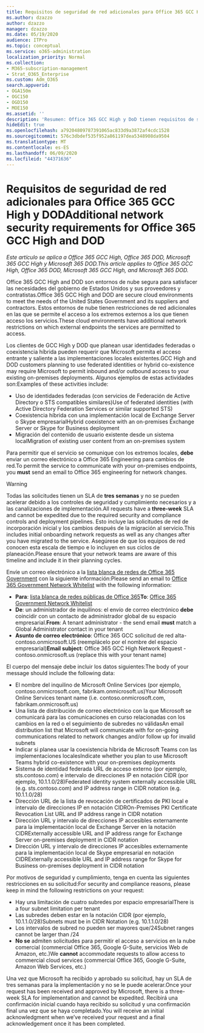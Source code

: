 ```yaml
---
title: Requisitos de seguridad de red adicionales para Office 365 GCC High y DoD
ms.author: dzazzo
author: dzazzo
manager: dzazzo
ms.date: 05/19/2020
audience: ITPro
ms.topic: conceptual
ms.service: o365-administration
localization_priority: Normal
ms.collection:
- M365-subscription-management
- Strat_O365_Enterprise
ms.custom: Adm_O365
search.appverid:
- OGA150m
- OGC150
- OGD150
- MOE150
ms.assetid: ''
description: 'Resumen: Office 365 GCC High y DoD tienen requisitos de seguridad de red adicionales'
hideEdit: true
ms.openlocfilehash: a79204809787391065ac833d9a3872af4cdc1528
ms.sourcegitcommit: 576c3dbdef535f952a861197dea5348908da9504
ms.translationtype: MT
ms.contentlocale: es-ES
ms.lasthandoff: 06/09/2020
ms.locfileid: "44371636"
---
```

# <a name="additional-network-security-requirements-for-office-365-gcc-high-and-dod"></a><span data-ttu-id="c7bbc-103">Requisitos de seguridad de red adicionales para Office 365 GCC High y DOD</span><span class="sxs-lookup"><span data-stu-id="c7bbc-103">Additional network security requirements for Office 365 GCC High and DOD</span></span>

<span data-ttu-id="c7bbc-104">*Este artículo se aplica a Office 365 GCC High, Office 365 DOD, Microsoft 365 GCC High y Microsoft 365 DOD.*</span><span class="sxs-lookup"><span data-stu-id="c7bbc-104">*This article applies to Office 365 GCC High, Office 365 DOD, Microsoft 365 GCC High, and Microsoft 365 DOD.*</span></span>

<span data-ttu-id="c7bbc-105">Office 365 GCC High and DOD son entornos de nube segura para satisfacer las necesidades del gobierno de Estados Unidos y sus proveedores y contratistas.</span><span class="sxs-lookup"><span data-stu-id="c7bbc-105">Office 365 GCC High and DOD are secure cloud environments to meet the needs of the United States Government and its suppliers and contractors.</span></span>  <span data-ttu-id="c7bbc-106">Estos entornos de nube tienen restricciones de red adicionales en las que se permite el acceso a los extremos externos a los que tienen acceso los servicios.</span><span class="sxs-lookup"><span data-stu-id="c7bbc-106">These cloud environments have additional network restrictions on which external endpoints the services are permitted to access.</span></span>

<span data-ttu-id="c7bbc-107">Los clientes de GCC High y DOD que planean usar identidades federadas o coexistencia híbrida pueden requerir que Microsoft permita el acceso entrante y saliente a las implementaciones locales existentes.</span><span class="sxs-lookup"><span data-stu-id="c7bbc-107">GCC High and DOD customers planning to use federated identities or hybrid co-existence may require Microsoft to permit inbound and/or outbound access to your existing on-premises deployments.</span></span>  <span data-ttu-id="c7bbc-108">Algunos ejemplos de estas actividades son:</span><span class="sxs-lookup"><span data-stu-id="c7bbc-108">Examples of these activities include:</span></span>

* <span data-ttu-id="c7bbc-109">Uso de identidades federadas (con servicios de Federación de Active Directory o STS compatibles similares)</span><span class="sxs-lookup"><span data-stu-id="c7bbc-109">Use of federated identities (with Active Directory Federation Services or similar supported STS)</span></span>
* <span data-ttu-id="c7bbc-110">Coexistencia híbrida con una implementación local de Exchange Server o Skype empresarial</span><span class="sxs-lookup"><span data-stu-id="c7bbc-110">Hybrid coexistence with an on-premises Exchange Server or Skype for Business deployment</span></span>
* <span data-ttu-id="c7bbc-111">Migración del contenido de usuario existente desde un sistema local</span><span class="sxs-lookup"><span data-stu-id="c7bbc-111">Migration of existing user content from an on-premises system</span></span>

<span data-ttu-id="c7bbc-112">Para permitir que el servicio se comunique con los extremos locales, **debe** enviar un correo electrónico a Office 365 Engineering para cambios de red.</span><span class="sxs-lookup"><span data-stu-id="c7bbc-112">To permit the service to communicate with your on-premises endpoints, you **must** send an email to Office 365 engineering for network changes.</span></span>

> [!WARNING]
> <span data-ttu-id="c7bbc-113">Todas las solicitudes tienen un SLA de **tres semanas** y no se pueden acelerar debido a los controles de seguridad y cumplimiento necesarios y a las canalizaciones de implementación.</span><span class="sxs-lookup"><span data-stu-id="c7bbc-113">All requests have a **three-week** SLA and cannot be expedited due to the required security and compliance controls and deployment pipelines.</span></span>  <span data-ttu-id="c7bbc-114">Esto incluye las solicitudes de red de incorporación inicial y los cambios después de la migración al servicio.</span><span class="sxs-lookup"><span data-stu-id="c7bbc-114">This includes initial onboarding network requests as well as any changes after you have migrated to the service.</span></span>  <span data-ttu-id="c7bbc-115">Asegúrese de que los equipos de red conocen esta escala de tiempo e lo incluyen en sus ciclos de planeación.</span><span class="sxs-lookup"><span data-stu-id="c7bbc-115">Please ensure that your network teams are aware of this timeline and include it in their planning cycles.</span></span>

<span data-ttu-id="c7bbc-116">Envíe un correo electrónico a la [lista blanca de redes de Office 365 Government](mailto:o365gwlt@microsoft.com) con la siguiente información:</span><span class="sxs-lookup"><span data-stu-id="c7bbc-116">Please send an email to [Office 365 Government Network Whitelist](mailto:o365gwlt@microsoft.com) with the following information:</span></span>

* <span data-ttu-id="c7bbc-117">**Para**: [lista blanca de redes públicas de Office 365](mailto:o365gwlt@microsoft.com)</span><span class="sxs-lookup"><span data-stu-id="c7bbc-117">**To**: [Office 365 Government Network Whitelist](mailto:o365gwlt@microsoft.com)</span></span>
* <span data-ttu-id="c7bbc-118">**De**: un administrador de inquilinos: el envío de correo electrónico **debe** coincidir con un contacto de administrador global de su espacio empresarial.</span><span class="sxs-lookup"><span data-stu-id="c7bbc-118">**From**: A tenant administrator - the send email **must** match a Global Administrator contact in your tenant</span></span>
* <span data-ttu-id="c7bbc-119">**Asunto de correo electrónico**: Office 365 GCC solicitud de red alta-contoso.onmicrosoft.US (reemplácelo por el nombre del espacio empresarial)</span><span class="sxs-lookup"><span data-stu-id="c7bbc-119">**Email subject**: Office 365 GCC High Network Request - contoso.onmicrosoft.us (replace this with your tenant name)</span></span>

<span data-ttu-id="c7bbc-120">El cuerpo del mensaje debe incluir los datos siguientes:</span><span class="sxs-lookup"><span data-stu-id="c7bbc-120">The body of your message should include the following data:</span></span>

* <span data-ttu-id="c7bbc-121">El nombre del inquilino de Microsoft Online Services (por ejemplo, contoso.onmicrosoft.com, fabrikam.onmicrosoft.us)</span><span class="sxs-lookup"><span data-stu-id="c7bbc-121">Your Microsoft Online Services tenant name (i.e. contoso.onmicrosoft.com, fabrikam.onmicrosoft.us)</span></span>
* <span data-ttu-id="c7bbc-122">Una lista de distribución de correo electrónico con la que Microsoft se comunicará para las comunicaciones en curso relacionadas con los cambios en la red o el seguimiento de subredes no válidas</span><span class="sxs-lookup"><span data-stu-id="c7bbc-122">An email distribution list that Microsoft will communicate with for on-going communications related to network changes and/or follow up for invalid subnets</span></span>
* <span data-ttu-id="c7bbc-123">Indicar si planea usar la coexistencia híbrida de Microsoft Teams con las implementaciones locales</span><span class="sxs-lookup"><span data-stu-id="c7bbc-123">Indicate whether you plan to use Microsoft Teams hybrid co-existence with your on-premises deployments</span></span>
* <span data-ttu-id="c7bbc-124">Sistema de identidad federada URL de acceso externo (por ejemplo, sts.contoso.com) e intervalo de direcciones IP en notación CIDR (por ejemplo, 10.1.1.0/28)</span><span class="sxs-lookup"><span data-stu-id="c7bbc-124">Federated identity system externally accessible URL (e.g. sts.contoso.com) and IP address range in CIDR notation (e.g. 10.1.1.0/28)</span></span>
* <span data-ttu-id="c7bbc-125">Dirección URL de la lista de revocación de certificados de PKI local e intervalo de direcciones IP en notación CIDR</span><span class="sxs-lookup"><span data-stu-id="c7bbc-125">On-Premises PKI Certificate Revocation List URL and IP address range in CIDR notation</span></span>
* <span data-ttu-id="c7bbc-126">Dirección URL y intervalo de direcciones IP accesibles externamente para la implementación local de Exchange Server en la notación CIDR</span><span class="sxs-lookup"><span data-stu-id="c7bbc-126">Externally accessible URL and IP address range for Exchange Server on-premises deployment in CIDR notation</span></span>
* <span data-ttu-id="c7bbc-127">Dirección URL y intervalo de direcciones IP accesibles externamente para la implementación local de Skype empresarial en notación CIDR</span><span class="sxs-lookup"><span data-stu-id="c7bbc-127">Externally accessible URL and IP address range for Skype for Business on-premises deployment in CIDR notation</span></span>

<span data-ttu-id="c7bbc-128">Por motivos de seguridad y cumplimiento, tenga en cuenta las siguientes restricciones en su solicitud:</span><span class="sxs-lookup"><span data-stu-id="c7bbc-128">For security and compliance reasons, please keep in mind the following restrictions on your request:</span></span>

* <span data-ttu-id="c7bbc-129">Hay una limitación de cuatro subredes por espacio empresarial</span><span class="sxs-lookup"><span data-stu-id="c7bbc-129">There is a four subnet limitation per tenant</span></span>
* <span data-ttu-id="c7bbc-130">Las subredes deben estar en la notación CIDR (por ejemplo, 10.1.1.0/28)</span><span class="sxs-lookup"><span data-stu-id="c7bbc-130">Subnets must be in CIDR Notation (e.g. 10.1.1.0/28)</span></span>
* <span data-ttu-id="c7bbc-131">Los intervalos de subred no pueden ser mayores que/24</span><span class="sxs-lookup"><span data-stu-id="c7bbc-131">Subnet ranges cannot be larger than /24</span></span>
* <span data-ttu-id="c7bbc-132">**No se** admiten solicitudes para permitir el acceso a servicios en la nube comercial (commercial Office 365, Google G-Suite, servicios Web de Amazon, etc.)</span><span class="sxs-lookup"><span data-stu-id="c7bbc-132">We **cannot** accommodate requests to allow access to commercial cloud services (commercial Office 365, Google G-Suite, Amazon Web Services, etc.)</span></span>

<span data-ttu-id="c7bbc-133">Una vez que Microsoft ha recibido y aprobado su solicitud, hay un SLA de tres semanas para la implementación y no se le puede acelerar.</span><span class="sxs-lookup"><span data-stu-id="c7bbc-133">Once your request has been received and approved by Microsoft, there is a three-week SLA for implementation and cannot be expedited.</span></span>  <span data-ttu-id="c7bbc-134">Recibirá una confirmación inicial cuando haya recibido su solicitud y una confirmación final una vez que se haya completado.</span><span class="sxs-lookup"><span data-stu-id="c7bbc-134">You will receive an initial acknowledgment when we’ve received your request and a final acknowledgement once it has been completed.</span></span>
